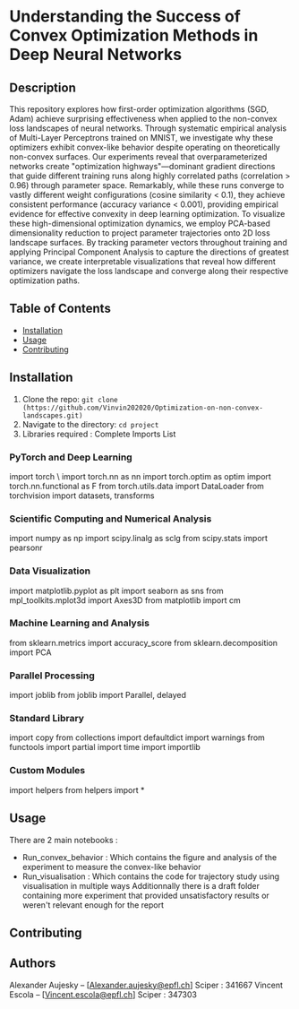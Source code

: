 # Understanding the Success of Convex Optimization Methods in Deep Neural Networks
## Description
This repository explores how first-order optimization algorithms (SGD, Adam) achieve surprising effectiveness when applied to the non-convex loss landscapes of neural networks. Through systematic empirical analysis of Multi-Layer Perceptrons trained on MNIST, we investigate why these optimizers exhibit convex-like behavior despite operating on theoretically non-convex surfaces.
Our experiments reveal that overparameterized networks create "optimization highways"—dominant gradient directions that guide different training runs along highly correlated paths (correlation > 0.96) through parameter space. Remarkably, while these runs converge to vastly different weight configurations (cosine similarity < 0.1), they achieve consistent performance (accuracy variance < 0.001), providing empirical evidence for effective convexity in deep learning optimization.
To visualize these high-dimensional optimization dynamics, we employ PCA-based dimensionality reduction to project parameter trajectories onto 2D loss landscape surfaces. By tracking parameter vectors throughout training and applying Principal Component Analysis to capture the directions of greatest variance, we create interpretable visualizations that reveal how different optimizers navigate the loss landscape and converge along their respective optimization paths.
## Table of Contents
- [Installation](#installation)
- [Usage](#usage)
- [Contributing](#contributing)


## Installation
1. Clone the repo: `git clone (https://github.com/Vinvin202020/Optimization-on-non-convex-landscapes.git)`
2. Navigate to the directory: `cd project`
3. Libraries required :
   Complete Imports List
### PyTorch and Deep Learning
import torch \\
import torch.nn as nn 
import torch.optim as optim
import torch.nn.functional as F
from torch.utils.data import DataLoader
from torchvision import datasets, transforms
### Scientific Computing and Numerical Analysis
import numpy as np
import scipy.linalg as sclg
from scipy.stats import pearsonr
### Data Visualization
import matplotlib.pyplot as plt
import seaborn as sns
from mpl_toolkits.mplot3d import Axes3D
from matplotlib import cm
### Machine Learning and Analysis
from sklearn.metrics import accuracy_score
from sklearn.decomposition import PCA
### Parallel Processing
import joblib
from joblib import Parallel, delayed
### Standard Library
import copy
from collections import defaultdict
import warnings
from functools import partial
import time
import importlib
### Custom Modules
import helpers
from helpers import *


## Usage
There are 2 main notebooks : 
- Run_convex_behavior : Which contains the figure and analysis of the experiment to measure the convex-like behavior
- Run_visualisation : Which contains the code for trajectory study using visualisation in multiple ways
Additionnally there is a draft folder containing more experiment that provided unsatisfactory results or weren't relevant enough for the report

## Contributing




## Authors
Alexander Aujesky – [Alexander.aujesky@epfl.ch] Sciper : 341667
Vincent Escola – [Vincent.escola@epfl.ch] Sciper : 347303

